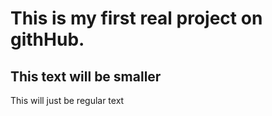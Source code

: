 # This is my first real project on githHub. 
## This text will be smaller 
This will just be regular text 
